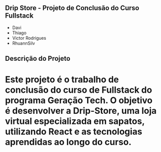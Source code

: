## Drip Store - Projeto de Conclusão do Curso Fullstack

- Davi
- Thiago
- Victor Rodrigues
- RhuannSilv

## Descrição do Projeto

# Este projeto é o trabalho de conclusão do curso de Fullstack do programa Geração Tech. O objetivo é desenvolver a Drip-Store, uma loja virtual especializada em sapatos, utilizando React e as tecnologias aprendidas ao longo do curso.

